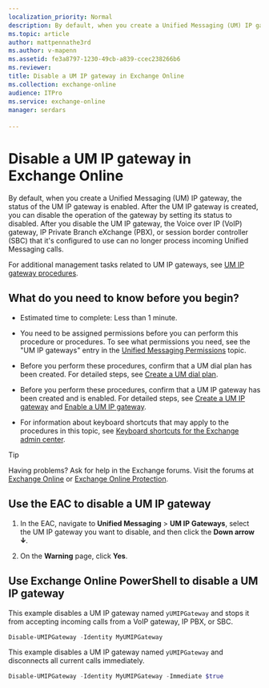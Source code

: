 ```yaml
---
localization_priority: Normal
description: By default, when you create a Unified Messaging (UM) IP gateway, the status of the UM IP gateway is enabled. After the UM IP gateway is created, you can disable the operation of the gateway by setting its status to disabled. After you disable the UM IP gateway, the Voice over IP (VoIP) gateway, IP Private Branch eXchange (PBX), or session border controller (SBC) that it's configured to use can no longer process incoming Unified Messaging calls.
ms.topic: article
author: mattpennathe3rd
ms.author: v-mapenn
ms.assetid: fe3a8797-1230-49cb-a839-ccec238266b6
ms.reviewer: 
title: Disable a UM IP gateway in Exchange Online
ms.collection: exchange-online
audience: ITPro
ms.service: exchange-online
manager: serdars

---
```


# Disable a UM IP gateway in Exchange Online

By default, when you create a Unified Messaging (UM) IP gateway, the status of the UM IP gateway is enabled. After the UM IP gateway is created, you can disable the operation of the gateway by setting its status to disabled. After you disable the UM IP gateway, the Voice over IP (VoIP) gateway, IP Private Branch eXchange (PBX), or session border controller (SBC) that it's configured to use can no longer process incoming Unified Messaging calls.

 For additional management tasks related to UM IP gateways, see [UM IP gateway procedures](um-ip-gateway-procedures.md).

## What do you need to know before you begin?

- Estimated time to complete: Less than 1 minute.

- You need to be assigned permissions before you can perform this procedure or procedures. To see what permissions you need, see the "UM IP gateways" entry in the [Unified Messaging Permissions](https://technet.microsoft.com/library/d326c3bc-8f33-434a-bf02-a83cc26a5498.aspx) topic.

- Before you perform these procedures, confirm that a UM dial plan has been created. For detailed steps, see [Create a UM dial plan](create-um-dial-plan.md).

- Before you perform these procedures, confirm that a UM IP gateway has been created and is enabled. For detailed steps, see [Create a UM IP gateway](create-um-ip-gateway.md) and [Enable a UM IP gateway](enable-um-ip-gateway.md).

- For information about keyboard shortcuts that may apply to the procedures in this topic, see [Keyboard shortcuts for the Exchange admin center](../../accessibility/keyboard-shortcuts-in-admin-center.md).

> [!TIP]
> Having problems? Ask for help in the Exchange forums. Visit the forums at [Exchange Online](https://go.microsoft.com/fwlink/p/?linkId=267542) or [Exchange Online Protection](https://go.microsoft.com/fwlink/p/?linkId=285351).

## Use the EAC to disable a UM IP gateway

1. In the EAC, navigate to **Unified Messaging** \> **UM IP Gateways**, select the UM IP gateway you want to disable, and then click the **Down arrow** ![Down Arrow Icon](../../media/ITPro_EAC_DownArrowIcon.gif).

2. On the **Warning** page, click **Yes**.

## Use Exchange Online PowerShell to disable a UM IP gateway

This example disables a UM IP gateway named `yUMIPGateway` and stops it from accepting incoming calls from a VoIP gateway, IP PBX, or SBC.

```PowerShell
Disable-UMIPGateway -Identity MyUMIPGateway
```

This example disables a UM IP gateway named `yUMIPGateway` and disconnects all current calls immediately.

```PowerShell
Disable-UMIPGateway -Identity MyUMIPGateway -Immediate $true
```

